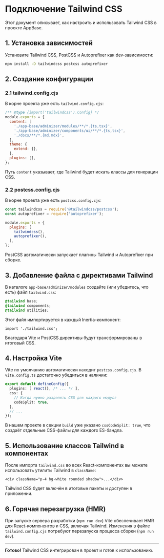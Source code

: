  # Подключение Tailwind CSS

 Этот документ описывает, как настроить и использовать Tailwind CSS в проекте AppBase.

 ## 1. Установка зависимостей

 Установите Tailwind CSS, PostCSS и Autoprefixer как dev-зависимости:

 ```bash
 npm install -D tailwindcss postcss autoprefixer
 ```

 ## 2. Создание конфигурации

 ### 2.1 tailwind.config.cjs

 В корне проекта уже есть `tailwind.config.cjs`:

 ```js
 /** @type {import('tailwindcss').Config} */
 module.exports = {
   content: [
     './app-base/adminizer/modules/**/*.{ts,tsx}',
     './app-base/adminizer/components/ui/**/*.{ts,tsx}',
     './docs/**/*.{md,mdx}',
   ],
   theme: {
     extend: {},
   },
   plugins: [],
 };
 ```

 Путь `content` указывает, где Tailwind будет искать классы для генерации CSS.

 ### 2.2 postcss.config.cjs

 В корне проекта уже есть `postcss.config.cjs`:

 ```js
 const tailwindcss = require('@tailwindcss/postcss');
 const autoprefixer = require('autoprefixer');

 module.exports = {
   plugins: [
     tailwindcss(),
     autoprefixer(),
   ],
 };
 ```

 PostCSS автоматически запускает плагины Tailwind и Autoprefixer при сборке.

 ## 3. Добавление файла с директивами Tailwind

 В каталоге `app-base/adminizer/modules` создайте (или убедитесь, что есть) файл `tailwind.css`:

 ```css
 @tailwind base;
 @tailwind components;
 @tailwind utilities;
 ```

 Этот файл импортируется в каждый Inertia-компонент:

 ```tsx
 import './tailwind.css';
 ```

 Благодаря Vite и PostCSS директивы будут трансформированы в итоговый CSS.

 ## 4. Настройка Vite

 Vite по умолчанию автоматически находит `postcss.config.cjs`. В `vite.config.ts` достаточно убедиться в наличии:

 ```ts
 export default defineConfig({
   plugins: [ react(), /* ... */ ],
   css: {
     // Когда нужно разделять CSS для каждого модуля
     codeSplit: true,
   },
   // ...
 });
 ```

 В нашем проекте в секции `build` уже указано `cssCodeSplit: true`, что создаёт отдельные CSS-файлы для каждого ES-бандла.

 ## 5. Использование классов Tailwind в компонентах

 После импорта `tailwind.css` во всех React-компонентах вы можете использовать утилиты Tailwind в `className`:

 ```tsx
 <div className="p-4 bg-white rounded shadow">...</div>
 ```

 Tailwind CSS будет включён в итоговые пакеты и доступен в приложении.

 ## 6. Горячая перезагрузка (HMR)

 При запуске сервера разработки (`npm run dev`) Vite обеспечивает HMR для React-компонентов и CSS, включая Tailwind. Изменения в файле `tailwind.config.cjs` потребуют перезапуска процесса сборки (`npm run dev`).

 ---
 **Готово!** Tailwind CSS интегрирован в проект и готов к использованию.
